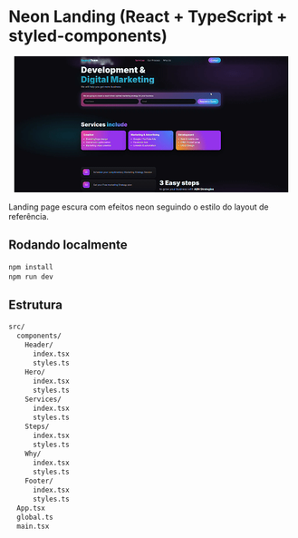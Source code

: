 
# Neon Landing (React + TypeScript + styled-components)

<p align="center">
  <img src="./src/assets/gif.gif" alt="demo">
</p>

Landing page escura com efeitos neon seguindo o estilo do layout de referência.

## Rodando localmente
```bash
npm install
npm run dev
```

## Estrutura
```
src/
  components/
    Header/
      index.tsx
      styles.ts
    Hero/
      index.tsx
      styles.ts
    Services/
      index.tsx
      styles.ts
    Steps/
      index.tsx
      styles.ts
    Why/
      index.tsx
      styles.ts
    Footer/
      index.tsx
      styles.ts
  App.tsx
  global.ts
  main.tsx
```
